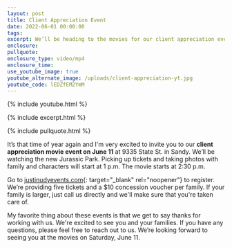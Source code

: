 ```yaml
---
layout: post
title: Client Appreciation Event
date: 2022-06-01 00:00:00
tags:
excerpt: We’ll be heading to the movies for our client appreciation event.
enclosure:
pullquote:
enclosure_type: video/mp4
enclosure_time:
use_youtube_image: true
youtube_alternate_image: /uploads/client-appreciation-yt.jpg
youtube_code: lEDZfEM2YmM
---
```

{% include youtube.html %}

{% include excerpt.html %}

{% include pullquote.html %}

It’s that time of year again and I'm very excited to invite you to our **client appreciation movie event on June 11** at 9335 State St. in Sandy. We’ll be watching the new Jurassic Park. Picking up tickets and taking photos with family and characters will start at 1 p.m. The movie starts at 2:30 p.m.

Go to [justinudyevents.com](justinudyevents.com){: target="_blank" rel="noopener"} to register. We’re providing five tickets and a $10 concession voucher per family. If your family is larger, just call us directly and we'll make sure that you're taken care of.

My favorite thing about these events is that we get to say thanks for working with us. We're excited to see you and your families. If you have any questions, please feel free to reach out to us. We’re looking forward to seeing you at the movies on Saturday, June 11.
